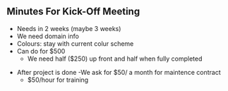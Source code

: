 ## Minutes For Kick-Off Meeting

  * Needs in 2 weeks (maybe 3 weeks)
  * We need domain info
  * Colours: stay with current colur scheme
  * Can do for $500
    * We need half ($250) up front and half when fully completed
  - After project is done
    -We ask for $50/ a month for maintence contract 
    - $50/hour for training
